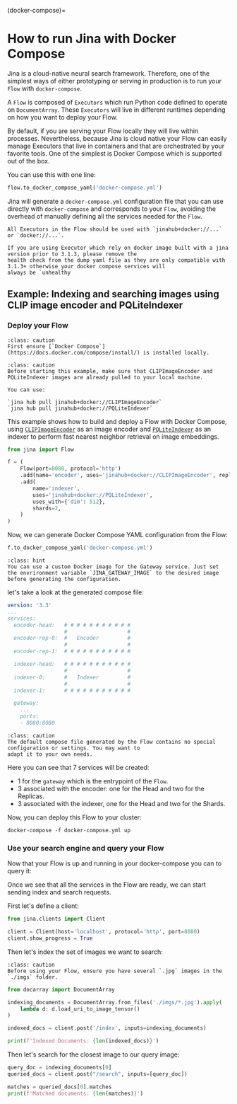 (docker-compose)=
# How to run Jina with Docker Compose

Jina is a cloud-native neural search framework. Therefore, one of the simplest ways of either prototyping or serving in
production is to run your `Flow` with `docker-compose`.

A `Flow` is composed of `Executors` which run Python code
defined to operate on `DocumentArray`. These `Executors` will live in different runtimes depending on how you want to deploy
your Flow. 

By default, if you are serving your Flow locally they will live within processes. Nevertheless, 
because Jina is cloud native your Flow can easily manage Executors that live in containers and that are
orchestrated by your favorite tools. One of the simplest is Docker Compose which is supported out of the box. 

You can use this with one line:

```python
flow.to_docker_compose_yaml('docker-compose.yml')
```

Jina will generate a `docker-compose.yml` configuration file that you can use directly with 
`docker-compose` and corresponds to your `Flow`, avoiding the overhead of manually defining all the services needed for the `Flow`.

```{caution}
All Executors in the Flow should be used with `jinahub+docker://...` or `docker://...`.
```

```{caution}
If you are using Executor which rely on docker image built with a jina version prior to 3.1.3, please remove the 
health check from the dump yaml file as they are only compatible with 3.1.3+ otherwise your docker compose services will 
always be `unhealthy
```
## Example: Indexing and searching images using CLIP image encoder and PQLiteIndexer


### Deploy your Flow


```{admonition} Caution
:class: caution
First ensure [`Docker Compose`](https://docs.docker.com/compose/install/) is installed locally.
```

```{admonition} Caution
:class: caution
Before starting this example, make sure that CLIPImageEncoder and PQLiteIndexer images are already pulled to your local machine.

You can use:

`jina hub pull jinahub+docker://CLIPImageEncoder`
`jina hub pull jinahub+docker://PQLiteIndexer`
```

This example shows how to build and deploy a Flow with Docker Compose, using [`CLIPImageEncoder`](https://hub.jina.ai/executor/0hnlmu3q)
as an image encoder and [`PQLiteIndexer`](https://hub.jina.ai/executor/pn1qofsj) as an indexer to perform fast nearest
neighbor retrieval on image embeddings.

```python
from jina import Flow

f = (
    Flow(port=8080, protocol='http')
    .add(name='encoder', uses='jinahub+docker://CLIPImageEncoder', replicas=2)
    .add(
        name='indexer',
        uses='jinahub+docker://PQLiteIndexer',
        uses_with={'dim': 512},
        shards=2,
    )
)
```

Now, we can generate Docker Compose YAML configuration from the Flow:

```python
f.to_docker_compose_yaml('docker-compose.yml')
```

````{admonition} Hint
:class: hint
You can use a custom Docker image for the Gateway service. Just set the envrironment variable `JINA_GATEWAY_IMAGE` to the desired image before generating the configuration.
````

let's take a look at the generated compose file:
```yaml
version: '3.3'
...
services:
  encoder-head:   # # # # # # # # # # # 
                  #                   #   
  encoder-rep-0:  #   Encoder         #
                  #                   #
  encoder-rep-1:  # # # # # # # # # # #

  indexer-head:   # # # # # # # # # # # 
                  #                   #   
  indexer-0:      #   Indexer         #
                  #                   #
  indexer-1:      # # # # # # # # # # #

  gateway: 
    ...
    ports:
    - 8080:8080
```

```{admonition} Caution
:class: caution
The default compose file generated by the Flow contains no special configuration or settings. You may want to 
adapt it to your own needs.
```

Here you can see that 7 services will be created:

- 1 for the `gateway` which is the entrypoint of the `Flow`.
- 3 associated with the encoder: one for the Head and two for the Replicas.
- 3 associated with the indexer, one for the Head and two for the Shards.

Now, you can deploy this Flow to your cluster:

```shell
docker-compose -f docker-compose.yml up
```

### Use your search engine and query your Flow

Now that your Flow is up and running in your docker-compose you can to query it:

Once we see that all the services in the Flow are ready, we can start sending index and search requests.

First let's define a client:
```python
from jina.clients import Client

client = Client(host='localhost', protocol='http', port=8080)
client.show_progress = True
```

Then let's index the set of images we want to search:

```{admonition} Caution
:class: caution
Before using your Flow, ensure you have several `.jpg` images in the `./imgs` folder.
```

```python
from docarray import DocumentArray

indexing_documents = DocumentArray.from_files('./imgs/*.jpg').apply(
    lambda d: d.load_uri_to_image_tensor()
)

indexed_docs = client.post('/index', inputs=indexing_documents)

print(f'Indexed Documents: {len(indexed_docs)}')
```

Then let's search for the closest image to our query image:

```python
query_doc = indexing_documents[0]
queried_docs = client.post("/search", inputs=[query_doc])

matches = queried_docs[0].matches
print(f'Matched documents: {len(matches)}')
```


